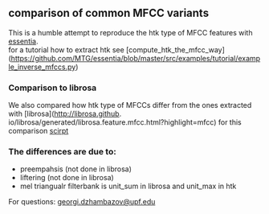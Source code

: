 ## comparison of common MFCC variants

This is a humble attempt to reproduce the htk type of MFCC features with [essentia](http://essentia.upf.edu/).  
 for a tutorial how to extract htk see  [compute_htk_the_mfcc_way] (https://github.com/MTG/essentia/blob/master/src/examples/tutorial/example_inverse_mfccs.py)

### Comparison to librosa
We also compared how htk type of MFCCs differ from the ones extracted with [librosa](http://librosa.github.
io/librosa/generated/librosa.feature.mfcc.html?highlight=mfcc)
	 for this comparison [scirpt](https://github.com/georgid/mfcc-htk-an-librosa/blob/master/htk%20and%20librosa%20MFCC%20extract%20comparison.ipynb)

### The differences are due to: 

- preempahsis (not done in librosa)
- liftering (not done in librosa)
- mel triangualr filterbank is unit_sum in librosa and unit_max in htk

For questions: georgi.dzhambazov@upf.edu